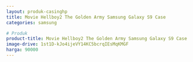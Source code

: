 ```yaml
---
layout: produk-casinghp
title: Movie Hellboy2 The Golden Army Samsung Galaxy S9 Case
categories: samsung

# Produk
product-title: Movie Hellboy2 The Golden Army Samsung Galaxy S9 Case
image-drive: 1st1D-kJo4ijeVY14KC5bcrqIEsMqKMGF
harga: 90000
---
```

